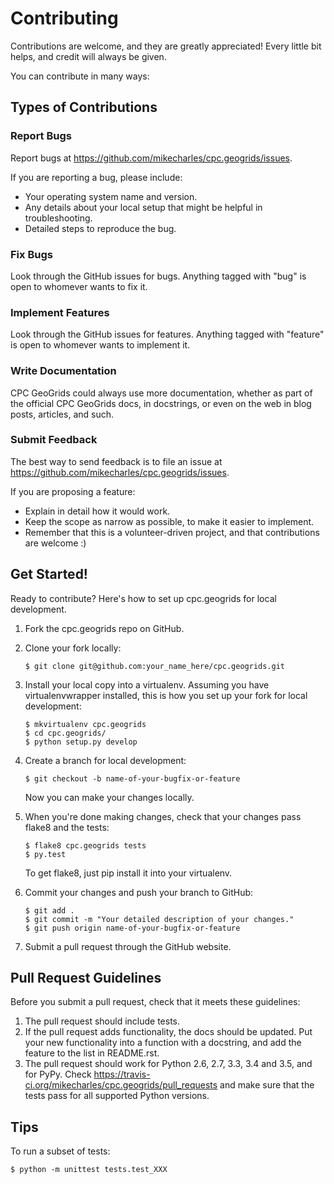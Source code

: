 Contributing
============

Contributions are welcome, and they are greatly appreciated! Every little bit helps, and credit will always be given.

You can contribute in many ways:

Types of Contributions
----------------------

### Report Bugs

Report bugs at https://github.com/mikecharles/cpc.geogrids/issues.

If you are reporting a bug, please include:

- Your operating system name and version.
- Any details about your local setup that might be helpful in troubleshooting.
- Detailed steps to reproduce the bug.

### Fix Bugs

Look through the GitHub issues for bugs. Anything tagged with "bug" is
open to whomever wants to fix it.

### Implement Features

Look through the GitHub issues for features. Anything tagged with
"feature" is open to whomever wants to implement it.

### Write Documentation

CPC GeoGrids could always use more documentation, whether as part of the official CPC GeoGrids docs, in docstrings, or even on the web in blog posts, articles, and such.

### Submit Feedback

The best way to send feedback is to file an issue at https://github.com/mikecharles/cpc.geogrids/issues.

If you are proposing a feature:

- Explain in detail how it would work.
- Keep the scope as narrow as possible, to make it easier to implement.
- Remember that this is a volunteer-driven project, and that contributions are welcome :)

Get Started!
------------

Ready to contribute? Here's how to set up cpc.geogrids for local development.

1.  Fork the cpc.geogrids repo on GitHub.
2.  Clone your fork locally:

        $ git clone git@github.com:your_name_here/cpc.geogrids.git

3.  Install your local copy into a virtualenv. Assuming you have virtualenvwrapper installed, this is how you set up your fork for local development:

        $ mkvirtualenv cpc.geogrids
        $ cd cpc.geogrids/
        $ python setup.py develop

4.  Create a branch for local development:

        $ git checkout -b name-of-your-bugfix-or-feature

    Now you can make your changes locally.

5.  When you're done making changes, check that your changes pass flake8 and the tests:

        $ flake8 cpc.geogrids tests
        $ py.test

    To get flake8, just pip install it into your virtualenv.

6.  Commit your changes and push your branch to GitHub:

        $ git add .
        $ git commit -m "Your detailed description of your changes."
        $ git push origin name-of-your-bugfix-or-feature

7.  Submit a pull request through the GitHub website.

Pull Request Guidelines
-----------------------

Before you submit a pull request, check that it meets these guidelines:

1. The pull request should include tests.
2. If the pull request adds functionality, the docs should be updated. Put your new functionality into a function with a docstring, and add the feature to the list in README.rst.
3. The pull request should work for Python 2.6, 2.7, 3.3, 3.4 and 3.5, and for PyPy. Check https://travis-ci.org/mikecharles/cpc.geogrids/pull_requests and make sure that the tests pass for all supported Python versions.

Tips
----

To run a subset of tests:

    $ python -m unittest tests.test_XXX
